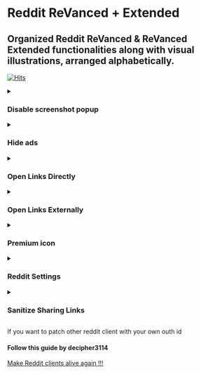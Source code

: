 # Reddit ReVanced + Extended


## Organized Reddit ReVanced & ReVanced Extended functionalities along with visual illustrations, arranged alphabetically.

[![Hits](https://hits.sh/github.com/kazimmt/rvx-features/reddit/hits.svg)](https://hits.sh/github.com/kazimmt/rvx-features/reddit/hits/)

<details>
<summary>

### Disable screenshot popup
</summary>

>Disables the popup that shows up when taking a screenshot.

![](../assets/reddit/Disable-screenshot-popup.jpg)
>No longar valid since reddit 2023.27.xx
</details>

<details>
<summary>

### Hide ads
</summary>

>Hides ads from the Reddit.

![](../assets/reddit/Hide-ads.jpg)
</details>

<details>
<summary>

### Open Links Directly
</summary>

>Skips over redirection URLs to external links.

![](../assets/reddit/Open-Links-Directly.jpg)
</details>

<details>
<summary>

### Open Links Externally
</summary>

>Open links outside of the app directly in your browser.

![](../assets/reddit/Open-Links-Externally.jpg)
</details>

<details>
<summary>

### Premium icon
</summary>

>Unlocks premium icons.

![](../assets/reddit/Premium-icon.jpg)
</details>

<details>
<summary>

### Reddit Settings
</summary>

>Adds ReVanced settings to Reddit.

</details>

<details>
<summary>

### Sanitize Sharing Links
</summary>

>Removes (tracking) query parameters from the URLs when sharing links.

![](../assets/reddit/Sanitize-Sharing-Links.jpg)
</details>

If you  want to patch other reddit client with your own outh id
#### Follow this guide by decipher3114
[Make Reddit clients alive again !!!](https://gist.github.com/decipher3114/4423a2671dc3ce4401025b737d5c89f4)